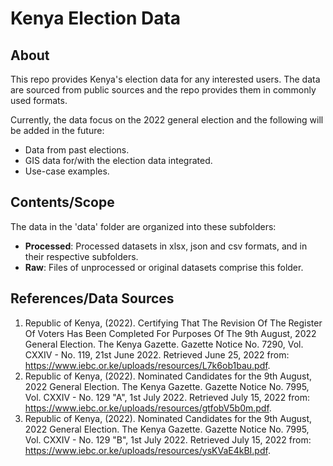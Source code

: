 # Kenya Election Data
## About
This repo provides Kenya's election data for any interested users. The data are sourced from public sources and the repo provides them in commonly used formats. 

Currently, the data focus on the 2022 general election and the following will be added in the future:

- Data from past elections.
- GIS data for/with the election data integrated.
- Use-case examples.

## Contents/Scope
The data in the 'data' folder are organized into these subfolders:

- **Processed**: Processed datasets in xlsx, json and csv formats, and in their respective subfolders. 
- **Raw**: Files of unprocessed or original datasets comprise this folder. 

## References/Data Sources
1. Republic of Kenya, (2022). Certifying That The Revision Of The Register Of Voters Has Been Completed For Purposes Of The 9th August, 2022 General Election. The Kenya Gazette. Gazette Notice No. 7290, Vol. CXXIV - No. 119, 21st June 2022. Retrieved June 25, 2022 from: https://www.iebc.or.ke/uploads/resources/L7k6ob1bau.pdf.
2. Republic of Kenya, (2022). Nominated Candidates for the 9th August, 2022 General Election. The Kenya Gazette. Gazette Notice No. 7995, Vol. CXXIV - No. 129 "A", 1st July 2022. Retrieved July 15, 2022 from: https://www.iebc.or.ke/uploads/resources/gtfobV5b0m.pdf.
3. Republic of Kenya, (2022). Nominated Candidates for the 9th August, 2022 General Election. The Kenya Gazette. Gazette Notice No. 7995, Vol. CXXIV - No. 129 "B", 1st July 2022. Retrieved July 15, 2022 from: https://www.iebc.or.ke/uploads/resources/ysKVaE4kBI.pdf.
